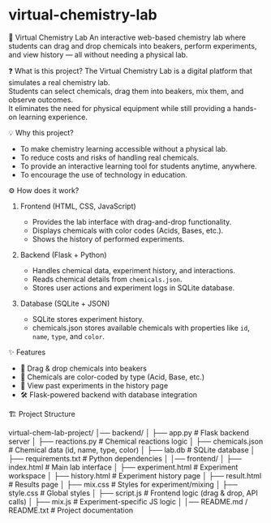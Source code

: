 # virtual-chemistry-lab
🧪 Virtual Chemistry Lab
An interactive web-based chemistry lab where students can drag and drop chemicals into beakers, perform experiments, and view history — all without needing a physical lab.  

❓ What is this project?
The Virtual Chemistry Lab is a digital platform that simulates a real chemistry lab.  
Students can select chemicals, drag them into beakers, mix them, and observe outcomes.  
It eliminates the need for physical equipment while still providing a hands-on learning experience.  


 💡 Why this project?
- To make chemistry learning accessible without a physical lab.  
- To reduce costs and risks of handling real chemicals.  
- To provide an interactive learning tool for students anytime, anywhere.  
- To encourage the use of technology in education.  


 ⚙️ How does it work?
1. Frontend (HTML, CSS, JavaScript)  
   - Provides the lab interface with drag-and-drop functionality.  
   - Displays chemicals with color codes (Acids, Bases, etc.).  
   - Shows the history of performed experiments.  

2. Backend (Flask + Python)  
   - Handles chemical data, experiment history, and interactions.  
   - Reads chemical details from `chemicals.json`.  
   - Stores user actions and experiment logs in SQLite database.  

3. Database (SQLite + JSON)  
   - SQLite stores experiment history.  
   - chemicals.json stores available chemicals with properties like `id`, `name`, `type`, and `color`.  


 ✨ Features
- 🎨 Drag & drop chemicals into beakers  
- 🧪 Chemicals are color-coded by type (Acid, Base, etc.)  
- 📜 View past experiments in the history page  
- 🛠️ Flask-powered backend with database integration  


 🏗️ Project Structure
 
virtual-chem-lab-project/
│── backend/
│ ├── app.py # Flask backend server
│ ├── reactions.py # Chemical reactions logic
│ ├── chemicals.json # Chemical data (id, name, type, color)
│ ├── lab.db # SQLite database
│ ├── requirements.txt # Python dependencies
│
│── frontend/
│ ├── index.html # Main lab interface
│ ├── experiment.html # Experiment workspace
│ ├── history.html # Experiment history page
│ ├── result.html # Results page
│ ├── mix.css # Styles for experiment/mixing
│ ├── style.css # Global styles
│ ├── script.js # Frontend logic (drag & drop, API calls)
│ ├── mix.js # Experiment-specific JS logic
│
│── README.md / README.txt # Project documentation


